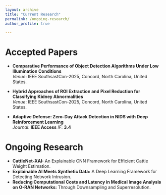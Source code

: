 ```yaml
---
layout: archive
title: "Current Research"
permalink: /ongoing-research/
author_profile: true

---
```


# Accepted Papers

- **Comparative Performance of Object Detection Algorithms Under Low Illumination Conditions**  
  *Venue*: IEEE SouthsastCon-2025, Concord, North Carolina, United States.

- **Hybrid Approaches of ROI Extraction and Pixel Reduction for Classifying Kidney Abnormalities**  
  *Venue*: IEEE SouthsastCon-2025, Concord, North Carolina, United States.

- **Adaptive Defense: Zero-Day Attack Detection in NIDS with Deep Reinforcement Learning**  
  *Journal*: **IEEE Access** *IF*: **3.4**

# Ongoing Research

- **CattleNet-XAI:** An Explainable CNN Framework for Efficient Cattle Weight Estimation.
- **Explainable AI Meets Synthetic Data:** A Deep Learning Framework for Detecting Network Intrusion.
- **Reducing Computational Costs and Latency in Medical Image Analysis on O-RAN Networks:** Through Downsampling and Superresolution.
